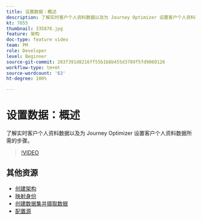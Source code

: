 ```yaml
---
title: 设置数据：概述
description: 了解实时客户个人资料数据以及为 Journey Optimizer 设置客户个人资料数据所需的步骤。
kt: 7855
thumbnail: 335878.jpg
feature: 架构
doc-type: feature video
team: PM
role: Developer
level: Beginner
source-git-commit: 203f391d8216ff55b1b8b455d3789f5fd9060126
workflow-type: tm+mt
source-wordcount: '63'
ht-degree: 100%

---
```



# 设置数据：概述

了解实时客户个人资料数据以及为 Journey Optimizer 设置客户个人资料数据所需的步骤。

>[!VIDEO](https://video.tv.adobe.com/v/335878?quality=12)

## 其他资源

* [创建架构](/help/set-up-data/create-schema.md)
* [映射身份](/help/set-up-data/map-identities.md)
* [创建数据集并摄取数据](/help/set-up-data/create-datasets-and-ingest-data.md)
* [配置源](/help/set-up-data/configure-data-sources.md)
